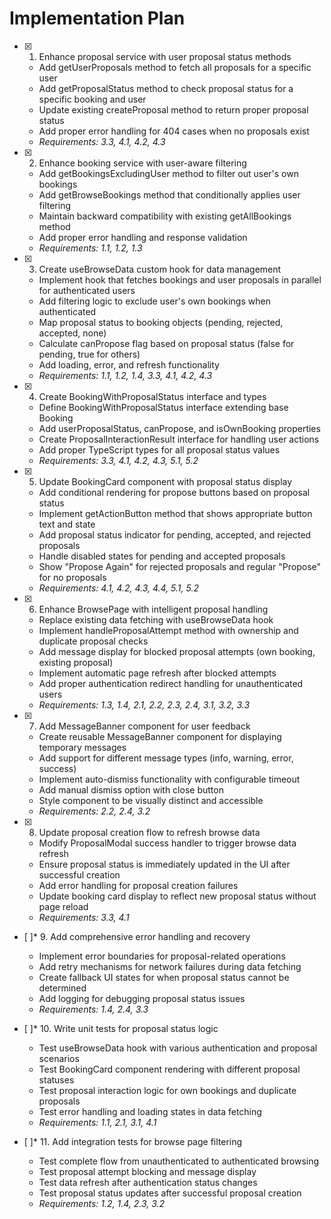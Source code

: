 # Implementation Plan

- [x] 1. Enhance proposal service with user proposal status methods





  - Add getUserProposals method to fetch all proposals for a specific user
  - Add getProposalStatus method to check proposal status for a specific booking and user
  - Update existing createProposal method to return proper proposal status
  - Add proper error handling for 404 cases when no proposals exist
  - _Requirements: 3.3, 4.1, 4.2, 4.3_

- [x] 2. Enhance booking service with user-aware filtering





  - Add getBookingsExcludingUser method to filter out user's own bookings
  - Add getBrowseBookings method that conditionally applies user filtering
  - Maintain backward compatibility with existing getAllBookings method
  - Add proper error handling and response validation
  - _Requirements: 1.1, 1.2, 1.3_

- [x] 3. Create useBrowseData custom hook for data management





  - Implement hook that fetches bookings and user proposals in parallel for authenticated users
  - Add filtering logic to exclude user's own bookings when authenticated
  - Map proposal status to booking objects (pending, rejected, accepted, none)
  - Calculate canPropose flag based on proposal status (false for pending, true for others)
  - Add loading, error, and refresh functionality
  - _Requirements: 1.1, 1.2, 1.4, 3.3, 4.1, 4.2, 4.3_

- [x] 4. Create BookingWithProposalStatus interface and types





  - Define BookingWithProposalStatus interface extending base Booking
  - Add userProposalStatus, canPropose, and isOwnBooking properties
  - Create ProposalInteractionResult interface for handling user actions
  - Add proper TypeScript types for all proposal status values
  - _Requirements: 3.3, 4.1, 4.2, 4.3, 5.1, 5.2_

- [x] 5. Update BookingCard component with proposal status display





  - Add conditional rendering for propose buttons based on proposal status
  - Implement getActionButton method that shows appropriate button text and state
  - Add proposal status indicator for pending, accepted, and rejected proposals
  - Handle disabled states for pending and accepted proposals
  - Show "Propose Again" for rejected proposals and regular "Propose" for no proposals
  - _Requirements: 4.1, 4.2, 4.3, 4.4, 5.1, 5.2_

- [x] 6. Enhance BrowsePage with intelligent proposal handling





  - Replace existing data fetching with useBrowseData hook
  - Implement handleProposalAttempt method with ownership and duplicate proposal checks
  - Add message display for blocked proposal attempts (own booking, existing proposal)
  - Implement automatic page refresh after blocked attempts
  - Add proper authentication redirect handling for unauthenticated users
  - _Requirements: 1.3, 1.4, 2.1, 2.2, 2.3, 2.4, 3.1, 3.2, 3.3_

- [x] 7. Add MessageBanner component for user feedback





  - Create reusable MessageBanner component for displaying temporary messages
  - Add support for different message types (info, warning, error, success)
  - Implement auto-dismiss functionality with configurable timeout
  - Add manual dismiss option with close button
  - Style component to be visually distinct and accessible
  - _Requirements: 2.2, 2.4, 3.2_

- [x] 8. Update proposal creation flow to refresh browse data





  - Modify ProposalModal success handler to trigger browse data refresh
  - Ensure proposal status is immediately updated in the UI after successful creation
  - Add error handling for proposal creation failures
  - Update booking card display to reflect new proposal status without page reload
  - _Requirements: 3.3, 4.1_

- [ ]* 9. Add comprehensive error handling and recovery
  - Implement error boundaries for proposal-related operations
  - Add retry mechanisms for network failures during data fetching
  - Create fallback UI states for when proposal status cannot be determined
  - Add logging for debugging proposal status issues
  - _Requirements: 1.4, 2.4, 3.3_

- [ ]* 10. Write unit tests for proposal status logic
  - Test useBrowseData hook with various authentication and proposal scenarios
  - Test BookingCard component rendering with different proposal statuses
  - Test proposal interaction logic for own bookings and duplicate proposals
  - Test error handling and loading states in data fetching
  - _Requirements: 1.1, 2.1, 3.1, 4.1_

- [ ]* 11. Add integration tests for browse page filtering
  - Test complete flow from unauthenticated to authenticated browsing
  - Test proposal attempt blocking and message display
  - Test data refresh after authentication status changes
  - Test proposal status updates after successful proposal creation
  - _Requirements: 1.2, 1.4, 2.3, 3.2_